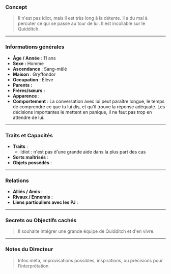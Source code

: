 ### Concept
> Il n'est pas idiot, mais il est très long à la détente. Il a du mal à percuter ce qui se passe au tour de lui. Il est incollable sur le Quidditch.
---
### Informations générales
- **Âge / Année** : 11 ans
- **Sexe :** Homme
- **Ascendance** : Sang-mêlé
- **Maison** : Gryffondor
- **Occupation** : Élève
- **Parents :**
- **Frères/sœurs :**
- **Apparence** : 
- **Comportement** : La conversation avec lui peut paraître longue, le temps de comprendre ce que tu lui dis, et qu'il trouve la réponse adéquate. Les décisions importantes le mettent en panique, il ne faut pas trop en attendre de lui.
---
### Traits et Capacités
- **Traits** : 
	- Idiot : n'est pas d'une grande aide dans la plus part des cas
- **Sorts maîtrisés** : 
- **Objets possédés** : 
---

### Relations
- **Alliés / Amis** : 
- **Rivaux / Ennemis** : 
- **Liens particuliers avec les PJ** : 

---

### Secrets ou Objectifs cachés
> Il souhaite intégrer une grande équipe de Quidditch et d'en vivre.

---

### Notes du Directeur
> Infos méta, improvisations possibles, inspirations, ou précisions pour l’interprétation.


